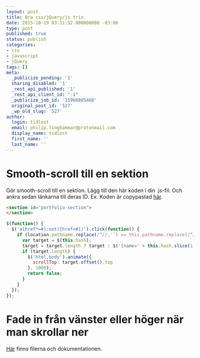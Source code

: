 ```yaml
---
layout: post
title: Bra css/jQuery/js trix
date: 2015-10-19 03:11:52.000000000 -03:00
type: post
published: true
status: publish
categories:
- css
- javascript
- jQuery
tags: []
meta:
  _publicize_pending: '1'
  sharing_disabled: '1'
  _rest_api_published: '1'
  _rest_api_client_id: "-1"
  _publicize_job_id: '15966805468'
  original_post_id: '527'
  _wp_old_slug: '527'
author:
  login: tidlost
  email: philip.linghammar@protonmail.com
  display_name: tidlost
  first_name: ''
  last_name: ''
---
```


# Smooth-scroll till en sektion

Gör smooth-scroll till en sektion.
Lägg till den här koden i din .js-fil. Och ankra sedan länkarna till deras ID. Ex. Koden är copypastad [här](https://css-tricks.com/snippets/jquery/smooth-scrolling/).

```html
<section id="portfolio-section">
</section>
```

```javascript
$(function() {
  $('a[href*=#]:not([href=#])').click(function() {
    if (location.pathname.replace(/^//,'') == this.pathname.replace(/^//,'') && location.hostname == this.hostname) {
      var target = $(this.hash);
      target = target.length ? target : $('[name=' + this.hash.slice(1) +']');
      if (target.length) {
        $('html,body').animate({
          scrollTop: target.offset().top
        }, 1000);
        return false;
      }
    }
  });
});
```

# Fade in från vänster eller höger när man skrollar ner

[Här](http://jackonthe.net/css3animateit) finns filerna och dokumentationen.
